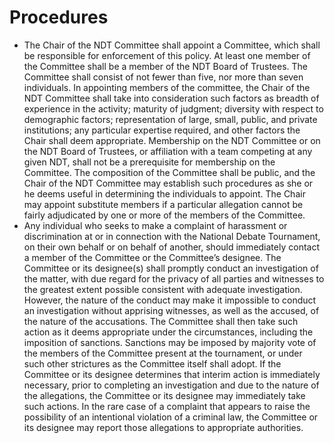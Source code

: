 # Procedures

* The Chair of the NDT Committee shall appoint a Committee, which shall be responsible for enforcement of this policy. At least one member of the Committee shall be a member of the NDT Board of Trustees. The Committee shall consist of not fewer than five, nor more than seven individuals. In appointing members of the committee, the Chair of the NDT Committee shall take into consideration such factors as breadth of experience in the activity; maturity of judgment; diversity with respect to demographic factors; representation of large, small, public, and private institutions; any particular expertise required, and other factors the Chair shall deem appropriate. Membership on the NDT Committee or on the NDT Board of Trustees, or affiliation with a team competing at any given NDT, shall not be a prerequisite for membership on the Committee. The composition of the Committee shall be public, and the Chair of the NDT Committee may establish such procedures as she or he deems useful in determining the individuals to appoint. The Chair may appoint substitute members if a particular allegation cannot be fairly adjudicated by one or more of the members of the Committee.
* Any individual who seeks to make a complaint of harassment or discrimination at or in connection with the National Debate Tournament, on their own behalf or on behalf of another, should immediately contact a member of the Committee or the Committee’s designee. The Committee or its designee(s) shall promptly conduct an investigation of the matter, with due regard for the privacy of all parties and witnesses to the greatest extent possible consistent with adequate investigation. However, the nature of the conduct may make it impossible to conduct an investigation without apprising witnesses, as well as the accused, of the nature of the accusations. The Committee shall then take such action as it deems appropriate under the circumstances, including the imposition of sanctions. Sanctions may be imposed by majority vote of the members of the Committee present at the tournament, or under such other strictures as the Committee itself shall adopt. If the Committee or its designee determines that interim action is immediately necessary, prior to completing an investigation and due to the nature of the allegations, the Committee or its designee may immediately take such actions. In the rare case of a complaint that appears to raise the possibility of an intentional violation of a criminal law, the Committee or its designee may report those allegations to appropriate authorities. 

